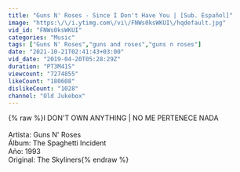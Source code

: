 ```yaml
---
title: "Guns N' Roses - Since I Don't Have You | [Sub. Español]"
image: "https:\/\/i.ytimg.com\/vi\/FNWs0ksWKUI\/hqdefault.jpg"
vid_id: "FNWs0ksWKUI"
categories: "Music"
tags: ["Guns N' Roses","guns and roses","guns n roses"]
date: "2021-10-21T02:41:43+03:00"
vid_date: "2019-04-20T05:28:29Z"
duration: "PT3M41S"
viewcount: "7274855"
likeCount: "180608"
dislikeCount: "1028"
channel: "Old Jukebox"
---
```

{% raw %}I DON'T OWN ANYTHING | NO ME PERTENECE NADA <br /><br />Artista: Guns N' Roses<br />Álbum: The Spaghetti Incident<br />Año: 1993  <br />Original: The Skyliners{% endraw %}
